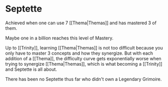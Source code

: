 # Septette

Achieved when one can use 7 [[Thema|Themas]] and has mastered 3 of them.

Maybe one in a billion reaches this level of Mastery.

Up to [[Trinity]], learning [[Thema|Themas]] is not too difficult because you only have to master 3 concepts and how they synergize. But with each addition of a [[Thema]], the difficulty curve gets exponentially worse when trying to synergize [[Thema|Themas]], which is what becoming a [[Trinity]] and Septette is all about.

There has been no Septette thus far who didn't own a Legendary Grimoire.